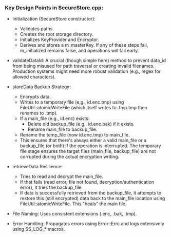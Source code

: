 ### Key Design Points in SecureStore.cpp:

- Initialization (SecureStore constructor):
    - Validates paths.
    - Creates the root storage directory.
    - Initializes KeyProvider and Encryptor.
    - Derives and stores a m_masterKey. If any of these steps fail, m_initialized remains false, and operations will fail early.

- validateDataId: A crucial (though simple here) method to prevent data_id from being misused for path traversal or creating invalid filenames. Production systems might need more robust validation (e.g., regex for allowed characters).

- storeData Backup Strategy:
    - Encrypts data.
    - Writes to a temporary file (e.g., id.enc.tmp) using FileUtil::atomicWriteFile (which itself writes to .tmp.tmp then renames to .tmp).
    - If a main_file (e.g., id.enc) exists:
        - Delete old backup_file (e.g., id.enc.bak) if it exists.
        - Rename main_file to backup_file.
    - Rename the temp_file (now id.enc.tmp) to main_file.
    - This ensures that there's always either a valid main_file or a backup_file (or both) if the operation is interrupted. The temporary file stage ensures the target files (main_file, backup_file) are not corrupted during the actual encryption writing.

- retrieveData Resilience:
    - Tries to read and decrypt the main_file.
    - If that fails (read error, file not found, decryption/authentication error), it tries the backup_file.
    - If data is successfully retrieved from the backup_file, it attempts to restore this (still encrypted) data back to the main_file location using FileUtil::atomicWriteFile. This "heals" the main file.

- File Naming: Uses consistent extensions (.enc, .bak, .tmp).

- Error Handling: Propagates errors using Error::Errc and logs extensively using SS_LOG_* macros.